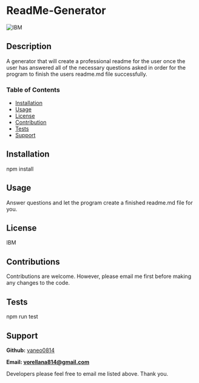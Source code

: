 # ReadMe-Generator
![IBM](https://img.shields.io/badge/IBM-v1-brightgreen.svg)
  
## Description
A generator that will create a professional readme for the user once the user has answered all of the necessary questions asked in order for the program to finish the users readme.md file successfully.
  
  
### Table of Contents
* [Installation](#installation)
* [Usage](#usage)
* [License](#license)
* [Contribution](#contribution)
* [Tests](#tests)
* [Support](#support)
  
## Installation
npm install
  
## Usage
Answer questions and let the program create a finished readme.md file for you.
  
## License 
IBM
  
## Contributions
Contributions are welcome. However, please email me first before making any changes to the code.
  
## Tests
npm run test
  
## Support
**Github:** [vaneo0814](https://github.com/vaneo0814?tab=repositories)
  
  
**Email: vorellana814@gmail.com** 

Developers please feel free to email me listed above. Thank you.
